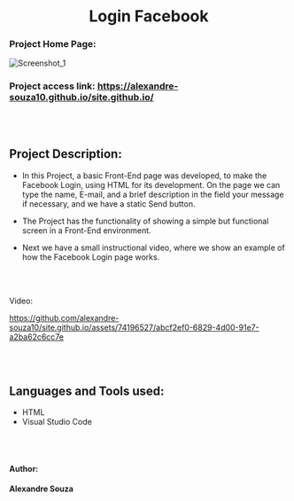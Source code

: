 <h1 align="center"> Login Facebook</h1> 


### Project Home Page: 
![Screenshot_1](https://github.com/alexandre-souza10/site.github.io/assets/74196527/bb8b3054-aae3-483b-9eae-3109b5099621)

### Project access link: https://alexandre-souza10.github.io/site.github.io/
<br></br>

## Project Description:
- In this Project, a basic Front-End page was developed, to make the Facebook Login, using HTML for its development.
On the page we can type the name, E-mail, and a brief description in the field your message if necessary, and we have a static Send button.

- The Project has the functionality of showing a simple but functional screen in a Front-End environment.
  
- Next we have a small instructional video, where we show an example of how the Facebook Login page works.

<br></br>

 Video:
 
https://github.com/alexandre-souza10/site.github.io/assets/74196527/abcf2ef0-6829-4d00-91e7-a2ba62c6cc7e

<br></br>

## Languages ​​and Tools used:
- HTML
- Visual Studio Code

<br></br>

#### Author:
**Alexandre Souza**

